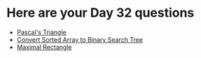 # Here are your Day 32 questions
- <a href="https://leetcode.com/problems/pascals-triangle/">Pascal's Triangle</a>
- <a href="https://leetcode.com/problems/convert-sorted-array-to-binary-search-tree/"> Convert Sorted Array to Binary Search Tree</a>
- <a href="https://leetcode.com/problems/maximal-rectangle/"> Maximal Rectangle</a>